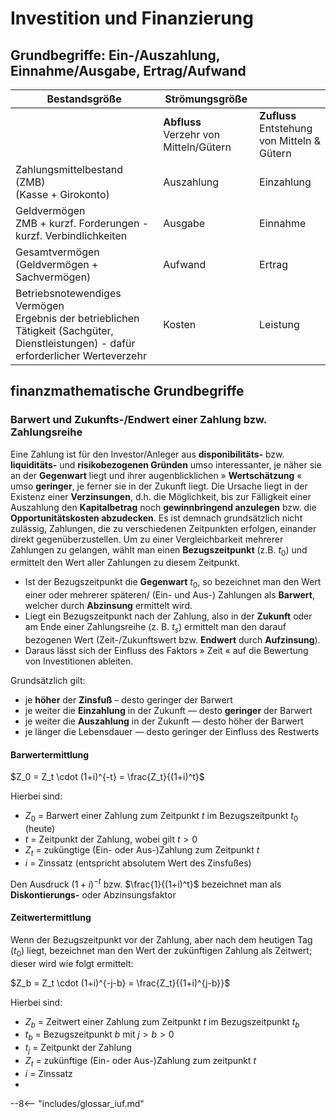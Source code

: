# Investition und Finanzierung

## Grundbegriffe: Ein-/Auszahlung, Einnahme/Ausgabe, Ertrag/Aufwand
| Bestandsgröße         | Strömungsgröße                                  | |
| --------------------- | ----------------------------------------------- | - |
|                       | **Abfluss** <br/> Verzehr von Mitteln/Gütern    | **Zufluss** <br/> Entstehung von Mitteln & Gütern |
| Zahlungsmittelbestand (ZMB) <br/> (Kasse + Girokonto)                   | Auszahlung  | Einzahlung                          |
| Geldvermögen <br/> ZMB + kurzf. Forderungen - kurzf. Verbindlichkeiten  | Ausgabe     | Einnahme                            |
| Gesamtvermögen <br/> (Geldvermögen + Sachvermögen)                      | Aufwand     | Ertrag    |
| Betriebsnotewendiges Vermögen <br/> Ergebnis der betrieblichen Tätigkeit (Sachgüter, Dienstleistungen) - dafür erforderlicher Werteverzehr | Kosten | Leistung |


## finanzmathematische Grundbegriffe

### Barwert und Zukunfts-/Endwert einer Zahlung bzw. Zahlungsreihe

Eine Zahlung ist für den Investor/Anleger aus **disponibilitäts-** bzw. **liquiditäts-** und **risikobezogenen Gründen**
umso interessanter, je näher sie an der **Gegenwart** liegt und ihrer augenblicklichen » **Wertschätzung** « umso **geringer**,
je ferner sie in der Zukunft liegt. Die Ursache liegt in der Existenz einer **Verzinsungen**, d.h. die Möglichkeit, bis
zur Fälligkeit einer Auszahlung den **Kapitalbetrag** noch **gewinnbringend anzulegen** bzw. die **Opportunitätskosten
abzudecken**. Es ist demnach grundsätzlich nicht zulässig, Zahlungen, die zu verschiedenen Zeitpunkten erfolgen, einander
direkt gegenüberzustellen. Um zu einer Vergleichbarkeit mehrerer Zahlungen zu gelangen, wählt man einen **Bezugszeitpunkt**
(z.B. $t_0$) und ermittelt den Wert aller Zahlungen zu diesem Zeitpunkt.

* Ist der Bezugszeitpunkt die **Gegenwart** $t_0$, so bezeichnet man den Wert einer oder mehrerer späteren/ (Ein- und Aus-)
Zahlungen als **Barwert**, welcher durch **Abzinsung** ermittelt wird.
* Liegt ein Bezugszeitpunkt nach der Zahlung, also in der **Zukunft** oder am Ende einer Zahlungsreihe (z. B. $t_s$) ermittelt
man den darauf bezogenen Wert (Zeit-/Zukunftswert bzw. **Endwert** durch **Aufzinsung**).
* Daraus lässt sich der Einfluss des Faktors » Zeit « auf die Bewertung von Investitionen ableiten.


Grundsätzlich gilt:

* je **höher** der **Zinsfuß** – desto geringer der Barwert
* je weiter die **Einzahlung** in der Zukunft — desto **geringer** der Barwert
* je weiter die **Auszahlung** in der Zukunft — desto höher der Barwert
* je länger die Lebensdauer — desto geringer der Einfluss des Restwert­s

#### Barwertermittlung

$Z_0 = Z_t \cdot (1+i)^{-t} = \frac{Z_t}{(1+i)^t}$

Hierbei sind:

* $Z_0$ = Barwert einer Zahlung zum Zeitpunkt $t$ im Bezugszeitpunkt $t_0$ (heute)
* $t$ = Zeitpunkt der Zahlung, wobei gilt $t>0$
* $Z_t$ = zuküngtige (Ein- oder Aus-)Zahlung zum Zeitpunkt $t$
* $i$ = Zinssatz (entspricht absolutem Wert des Zinsfußes)

Den Ausdruck $(1+i)^{-t}$ bzw. $\frac{1}{(1+i)^t}$ bezeichnet man als **Diskontierungs-** oder Abzinsungsfaktor

#### Zeitwertermittlung

Wenn der Bezugszeitpunkt vor der Zahlung, aber nach dem heutigen Tag ($t_0$) liegt, bezeichnet man den Wert der zukünftigen
Zahlung als Zeitwert; dieser wird wie folgt ermittelt:

$Z_b = Z_t \cdot (1+i)^{-j-b} = \frac{Z_t}{(1+i)^{j-b}}$

Hierbei sind:

* $Z_b$ = Zeitwert einer Zahlung zum Zeitpunkt $t$ im Bezugszeitpunkt $t_b$
* $t_b$ = Bezugszeitpunkt $b$ mit $j>b>0$
* $t_j$ = Zeitpunkt der Zahlung
* $Z_t$ = zukünftige (Ein- oder Aus-)Zahlung zum zeitpunkt $t$
* $i$ = Zinssatz
*

--8<-- "includes/glossar_iuf.md"